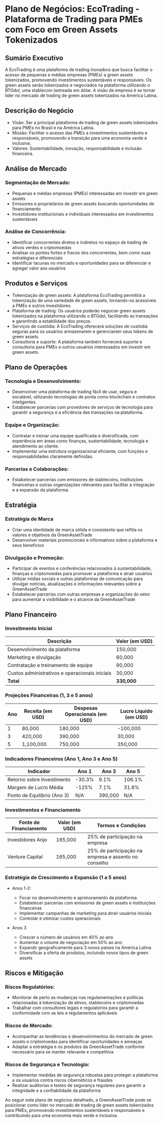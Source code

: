 # Plano de Negócios: EcoTrading - Plataforma de Trading para PMEs com Foco em Green Assets Tokenizados

## Sumário Executivo

A EcoTrading é uma plataforma de trading inovadora que busca facilitar o acesso de pequenas e médias empresas (PMEs) a green assets tokenizados, promovendo investimentos sustentáveis e responsáveis. Os green assets serão tokenizados e negociados na plataforma utilizando o BTGdol, uma stablecoin lastreada em dólar. A visão da empresa é se tornar líder no mercado de trading de green assets tokenizados na América Latina.

## Descrição do Negócio

* Visão: Ser a principal plataforma de trading de green assets tokenizados para PMEs no Brasil e na América Latina.
* Missão: Facilitar o acesso das PMEs a investimentos sustentáveis e responsáveis, promovendo a transição para uma economia verde e inclusiva.
* Valores: Sustentabilidade, inovação, responsabilidade e inclusão financeira.

## Análise de Mercado

### Segmentação de Mercado:

* Pequenas e médias empresas (PMEs) interessadas em investir em green assets
* Emissores e proprietários de green assets buscando oportunidades de financiamento
* Investidores institucionais e individuais interessados em investimentos sustentáveis

### Análise de Concorrência:

* Identificar concorrentes diretos e indiretos no espaço de trading de ativos verdes e criptomoedas
* Analisar os pontos fortes e fracos dos concorrentes, bem como suas estratégias e diferenciais
* Identificar lacunas no mercado e oportunidades para se diferenciar e agregar valor aos usuários

## Produtos e Serviços

* Tokenização de green assets: A plataforma EcoTrading permitirá a tokenização de uma variedade de green assets, tornando-os acessíveis a PMEs e outros investidores.
* Plataforma de trading: Os usuários poderão negociar green assets tokenizados na plataforma utilizando o BTGdol, facilitando as transações e garantindo a estabilidade dos preços.
* Serviços de custódia: A EcoTrading oferecerá soluções de custódia seguras para os usuários armazenarem e gerenciarem seus tokens de green assets.
* Consultoria e suporte: A plataforma também fornecerá suporte e consultoria para PMEs e outros usuários interessados em investir em green assets.

## Plano de Operações

### Tecnologia e Desenvolvimento:

* Desenvolver uma plataforma de trading fácil de usar, segura e escalável, utilizando tecnologias de ponta como blockchain e contratos inteligentes.
* Estabelecer parcerias com provedores de serviços de tecnologia para garantir a segurança e a eficiência das transações na plataforma.

### Equipe e Organização:

* Contratar e treinar uma equipe qualificada e diversificada, com experiência em áreas como finanças, sustentabilidade, tecnologia e atendimento ao cliente.
* Implementar uma estrutura organizacional eficiente, com funções e responsabilidades claramente definidas.

### Parcerias e Colaborações:

* Estabelecer parcerias com emissores de stablecoins, instituições financeiras e outras organizações relevantes para facilitar a integração e a expansão da plataforma.

## Estratégia

### Estratégia de Marca
* Criar uma identidade de marca sólida e consistente que reflita os valores e objetivos da GreenAssetTrade
* Desenvolver materiais promocionais e informativos sobre a plataforma e seus benefícios

### Divulgação e Promoção:

* Participar de eventos e conferências relacionados à sustentabilidade, finanças e criptomoedas para promover a plataforma e atrair usuários
* Utilizar mídias sociais e outras plataformas de comunicação para divulgar notícias, atualizações e informações relevantes sobre a GreenAssetTrade
* Estabelecer parcerias com outras empresas e organizações do setor para aumentar a visibilidade e o alcance da GreenAssetTrade

## Plano Financeiro

### Investimento Inicial

| Descrição                                      | Valor (em USD) |
|------------------------------------------------|---------------|
| Desenvolvimento da plataforma                  | 150,000       |
| Marketing e divulgação                         | 60,000        |
| Contratação e treinamento de equipe            | 90,000        |
| Custos administrativos e operacionais iniciais | 30,000        |
| **Total**                                      | **330,000**   |

### Projeções Financeiras (1, 3 e 5 anos)

| Ano | Receita (em USD) | Despesas Operacionais (em USD) | Lucro Líquido (em USD) |
|-----|-----------------|--------------------------------|------------------------|
| 1   | 80,000          | 180,000                        | -100,000               |
| 3   | 420,000         | 390,000                        | 30,000                 |
| 5   | 1,100,000       | 750,000                        | 350,000                |

### Indicadores Financeiros (Ano 1, Ano 3 e Ano 5)

| Indicador                    | Ano 1  | Ano 3  | Ano 5  |
|------------------------------|--------|--------|--------|
| Retorno sobre Investimento   | -30.3% | 9.1%   | 106.1% |
| Margem de Lucro Média        | -125%  | 7.1%   | 31.8%  |
| Ponto de Equilíbrio (Ano 3)  | N/A    | 390,000| N/A    |

### Investimentos e Financiamento

| Fonte de Financiamento | Valor (em USD) | Termos e Condições                                              |
|------------------------|---------------|------------------------------------------------------------------|
| Investidores Anjo      | 165,000       | 25% de participação na empresa                                  |
| Venture Capital        | 165,000       | 25% de participação na empresa e assento no conselho            |

### Estratégia de Crescimento e Expansão (1 a 5 anos)

* Anos 1-2:
  * Focar no desenvolvimento e aprimoramento da plataforma
  * Estabelecer parcerias com emissores de green assets e instituições financeiras
  * Implementar campanhas de marketing para atrair usuários iniciais
  * Controlar e otimizar custos operacionais

* Anos 3
  * Crescer o número de usuários em 40% ao ano
  * Aumentar o volume de negociação em 50% ao ano
  * Expandir geograficamente para 3 novos países na América Latina
  * Diversificar a oferta de produtos, incluindo novos tipos de green assets

## Riscos e Mitigação

### Riscos Regulatórios:

* Monitorar de perto as mudanças nas regulamentações e políticas relacionadas à tokenização de ativos, stablecoins e criptomoedas
* Trabalhar com consultores legais e regulatórios para garantir a conformidade com as leis e regulamentos aplicáveis

### Riscos de Mercado:

* Acompanhar as tendências e desenvolvimentos do mercado de green assets e criptomoedas para identificar oportunidades e ameaças
* Adaptar a estratégia e os produtos da GreenAssetTrade conforme necessário para se manter relevante e competitiva

### Riscos de Segurança e Tecnologia:

* Implementar medidas de segurança robustas para proteger a plataforma e os usuários contra riscos cibernéticos e fraudes
* Realizar auditorias e testes de segurança regulares para garantir a integridade e a confiabilidade da plataforma

Ao seguir este plano de negócios detalhado, a GreenAssetTrade pode se posicionar como líder no mercado de trading de green assets tokenizados para PMEs, promovendo investimentos sustentáveis e responsáveis e contribuindo para uma economia mais verde e inclusiva.
